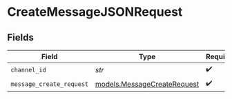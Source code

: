 # CreateMessageJSONRequest


## Fields

| Field                                                            | Type                                                             | Required                                                         | Description                                                      |
| ---------------------------------------------------------------- | ---------------------------------------------------------------- | ---------------------------------------------------------------- | ---------------------------------------------------------------- |
| `channel_id`                                                     | *str*                                                            | :heavy_check_mark:                                               | N/A                                                              |
| `message_create_request`                                         | [models.MessageCreateRequest](../models/messagecreaterequest.md) | :heavy_check_mark:                                               | N/A                                                              |